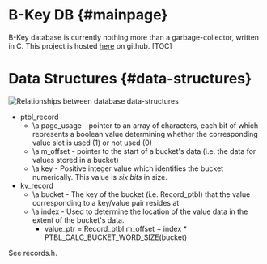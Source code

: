 B-Key DB {#mainpage} 
========
B-Key database is currently nothing more than a garbage-collector, written in C.
This project is hosted [here](https://github.com/irql/b-key) on github.
[TOC]

Data Structures {#data-structures}
===============
![Relationships between database data-structures](https://irql.github.io/b-key/images/data_structures_1.png)
- ptbl_record
  + \a page_usage - pointer to an array of characters, each bit of which represents a boolean value determining whether the corresponding value slot is used (1) or not used (0)
  + \a m_offset - pointer to the start of a bucket's data (i.e. the data for values stored in a bucket)
  + \a key - Positive integer value which identifies the bucket numerically. This value is *six bits* in size.
- kv_record
  + \a bucket - The key of the bucket (i.e. Record_ptbl) that the value corresponding to a key/value pair resides at
  + \a index - Used to determine the location of the value data in the extent of the bucket's data.
    - value_ptr = Record_ptbl.m_offset + index * PTBL_CALC_BUCKET_WORD_SIZE(bucket)

See records.h.
